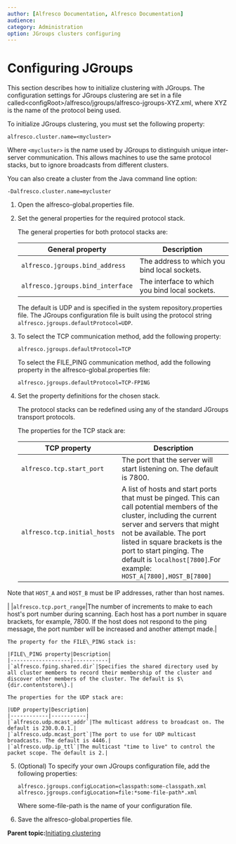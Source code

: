 ```yaml
---
author: [Alfresco Documentation, Alfresco Documentation]
audience: 
category: Administration
option: JGroups clusters configuring
---
```


# Configuring JGroups

This section describes how to initialize clustering with JGroups. The configuration settings for JGroups clustering are set in a file called<configRoot\>/alfresco/jgroups/alfresco-jgroups-XYZ.xml, where XYZ is the name of the protocol being used.

To initialize JGroups clustering, you must set the following property:

```
alfresco.cluster.name=<mycluster>
```

Where `<mycluster>` is the name used by JGroups to distinguish unique inter-server communication. This allows machines to use the same protocol stacks, but to ignore broadcasts from different clusters.

You can also create a cluster from the Java command line option:

```
-Dalfresco.cluster.name=mycluster
```

1.  Open the alfresco-global.properties file.

2.  Set the general properties for the required protocol stack.

    The general properties for both protocol stacks are:

    |General property|Description|
    |----------------|-----------|
    |`alfresco.jgroups.bind_address`|The address to which you bind local sockets.|
    |`alfresco.jgroups.bind_interface`|The interface to which you bind local sockets.|

    The default is UDP and is specified in the system repository.properties file. The JGroups configuration file is built using the protocol string `alfresco.jgroups.defaultProtocol=UDP`.

3.  To select the TCP communication method, add the following property:

    `alfresco.jgroups.defaultProtocol=TCP`

    To select the FILE\_PING communication method, add the following property in the alfresco-global.properties file:

    `alfresco.jgroups.defaultProtocol=TCP-FPING`

4.  Set the property definitions for the chosen stack.

    The protocol stacks can be redefined using any of the standard JGroups transport protocols.

    The properties for the TCP stack are:

    |TCP property|Description|
    |------------|-----------|
    |`alfresco.tcp.start_port`|The port that the server will start listening on. The default is 7800.|
    |`alfresco.tcp.initial_hosts`|A list of hosts and start ports that must be pinged. This can call potential members of the cluster, including the current server and servers that might not be available. The port listed in square brackets is the port to start pinging. The default is `localhost[7800]`.For example: `HOST_A[7800],HOST_B[7800]`

Note that `HOST_A` and `HOST_B` must be IP addresses, rather than host names.

|
    |`alfresco.tcp.port_range`|The number of increments to make to each host's port number during scanning. Each host has a port number in square brackets, for example, 7800. If the host does not respond to the ping message, the port number will be increased and another attempt made.|

    The property for the FILE\_PING stack is:

    |FILE\_PING property|Description|
    |-------------------|-----------|
    |`alfresco.fping.shared.dir`|Specifies the shared directory used by all cluster members to record their membership of the cluster and discover other members of the cluster. The default is $\{dir.contentstore\}.|

    The properties for the UDP stack are:

    |UDP property|Description|
    |------------|-----------|
    |`alfresco.udp.mcast_addr`|The multicast address to broadcast on. The default is 230.0.0.1.|
    |`alfresco.udp.mcast_port`|The port to use for UDP multicast broadcasts. The default is 4446.|
    |`alfresco.udp.ip_ttl`|The multicast "time to live" to control the packet scope. The default is 2.|

5.  \(Optional\) To specify your own JGroups configuration file, add the following properties:

    ```
    alfresco.jgroups.configLocation=classpath:some-classpath.xml
    alfresco.jgroups.configLocation=file:*some-file-path*.xml
    ```

    Where some-file-path is the name of your configuration file.

6.  Save the alfresco-global.properties file.


**Parent topic:**[Initiating clustering](../tasks/jgroups-repo.md)

